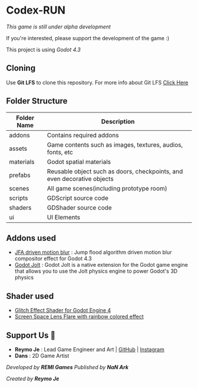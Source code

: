 # Codex-RUN

*This game is still under alpha development*

If you're interested, please support the development of the game :)

<!-- More info for level design [HERE][level_design_doc]

[MECHANICS][mechanic_doc] -->

This project is using *Godot 4.3*

## Cloning

Use **Git LFS** to clone this repository. For more info about Git LFS [Click Here][lfs_link]

## Folder Structure

| **Folder Name** | **Description** |
| ---- | ---- |
| addons | Contains required addons |
| assets | Game contents such as images, textures, audios, fonts, etc |
| materials | Godot spatial materials |
| prefabs | Reusable object such as doors, checkpoints, and even decorative objects |
| scenes | All game scenes(including prototype room) |
| scripts | GDScript source code |
| shaders | GDShader source code |
| ui | UI Elements |

## Addons used

* [JFA driven motion blur][motion_blur_link] : Jump flood algorithm driven motion blur compositor effect for Godot 4.3
* [Godot Jolt][godot_jolt_link] : Godot Jolt is a native extension for the Godot game engine that allows you to use the Jolt physics engine to power Godot's 3D physics

## Shader used
* [Glitch Effect Shader for Godot Engine 4][glitch_link]
* [Screen Space Lens Flare with rainbow colored effect][lens_flare_link]

## Support Us 💟
* **Reymo Je** : Lead Game Engineer and Art | [GitHub][reymo_github_link] | [Instagram][reymo_ig_link]
* **Dans** : 2D Game Artist

*Developed by **REMI Games***
*Published by **NaN Ark***

*Created by **Reymo Je***

[level_design_doc]: LEVEL_DESIGN_DOC.md
[mechanic_doc]: MECHANICS.md
[reymo_ig_link]: https://www.instagram.com/reymo_je_xefron/
[reymo_github_link]: https://github.com/Rubicsoft
[lfs_link]: https://git-lfs.com/
[godot_jolt_link]: https://github.com/godot-jolt/godot-jolt
[motion_blur_link]: https://github.com/sphynx-owner/JFA_driven_motion_blur_addon
[glitch_link]: https://godotshaders.com/shader/glitch-effect-shader-for-godot-engine-4/
[lens_flare_link]: https://godotshaders.com/shader/screen-space-lens-flare-with-rainbow-colored-effect/